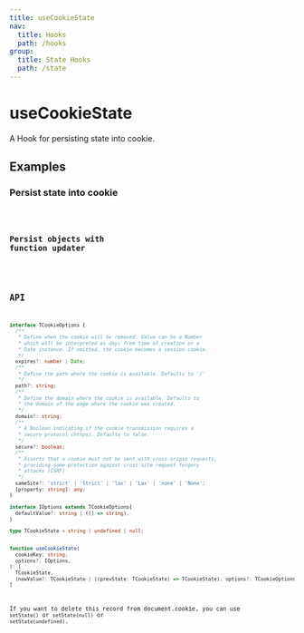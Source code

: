```yaml
---
title: useCookieState
nav:
  title: Hooks
  path: /hooks
group:
  title: State Hooks
  path: /state
---
```


# useCookieState

A Hook for persisting state into cookie.

## Examples

### Persist state into cookie

<code src="./demo/demo1.tsx" />

### Persist objects with function updater

<code src="./demo/demo2.tsx" />

## API

```typescript
interface TCookieOptions {
  /**
   * Define when the cookie will be removed. Value can be a Number
   * which will be interpreted as days from time of creation or a
   * Date instance. If omitted, the cookie becomes a session cookie.
   */
  expires?: number | Date;
  /**
   * Define the path where the cookie is available. Defaults to '/'
   */
  path?: string;
  /**
   * Define the domain where the cookie is available. Defaults to
   * the domain of the page where the cookie was created.
   */
  domain?: string;
  /**
   * A Boolean indicating if the cookie transmission requires a
   * secure protocol (https). Defaults to false.
   */
  secure?: boolean;
  /**
   * Asserts that a cookie must not be sent with cross-origin requests,
   * providing some protection against cross-site request forgery
   * attacks (CSRF)
   */
  sameSite?: 'strict' | 'Strict' | 'lax' | 'Lax' | 'none' | 'None';
  [property: string]: any;
}

interface IOptions extends TCookieOptions{
  defaultValue?: string | (() => string),
}

type TCookieState = string | undefined | null;


function useCookieState(
  cookieKey: string,
  options?: IOptions,
): [
  TCookieState,
  (newValue?: TCookieState | ((prevState: TCookieState) => TCookieState), options?: TCookieOptions) => void,
]
```
If you want to delete this record from document.cookie, you can use `setState()` or `setState(null)` or `setState(undefined)`.
